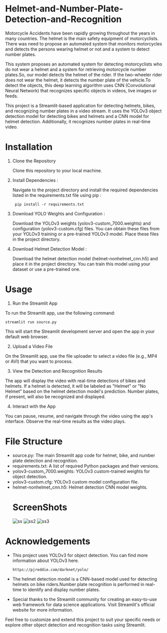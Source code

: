 # Helmet-and-Number-Plate-Detection-and-Recognition
Motorcycle Accidents have been rapidly growing throughout the years in many countries. The helmet is the main safety equipment of motorcyclists. There was need to propose an automated system that monitors motorcycles and detects the persons wearing helmet or not and a system to detect number plates. 

This system proposes an automated system for detecting motorcyclists who do not wear a helmet and a system for retrieving motorcycle number plates.So, our model detects the helmet of the rider. If the two-wheeler rider does not wear the helmet, it detects the number plate of the vehicle.To detect the objects, this deep learning algorithm uses CNN (Convolutional Neural Network) that recognizes specific objects in videos, live images or feeds.

This project is a Streamlit-based application for detecting helmets, bikes, and recognizing number plates in a video stream. It uses the YOLOv3 object detection model for detecting bikes and helmets and a CNN model for helmet detection. Additionally, it recognizes number plates in real-time video.

# Installation
1. Clone the Repository

    Clone this repository to your local machine.
3. Install Dependencies :

   Navigate to the project directory and install the required dependencies listed in the requirements.txt file using pip :
   
        pip install -r requirements.txt
5. Download YOLO Weights and Configuration :
   
    Download the YOLOv3 weights (yolov3-custom_7000.weights) and configuration (yolov3-custom.cfg) files. You can obtain these files from your YOLOv3 training or a pre-trained YOLOv3           model. Place these files in the project directory.
7. Download Helmet Detection Model :
   
    Download the helmet detection model (helmet-nonhelmet_cnn.h5) and place it in the project directory. You can train this model using your dataset or use a pre-trained one.
   
# Usage
1. Run the Streamlit App

  To run the Streamlit app, use the following command:

    streamlit run source.py

  This will start the Streamlit development server and open the app in your default web browser.

2. Upload a Video File

  On the Streamlit app, use the file uploader to select a video file (e.g., MP4 or AVI) that you want to process.

3. View the Detection and Recognition Results

  The app will display the video with real-time detections of bikes and helmets. If a helmet is detected, it will be labeled as "Helmet" or "No Helmet" based on the helmet detection model's prediction. Number plates, if present, will also be recognized and displayed.

4. Interact with the App

  You can pause, resume, and navigate through the video using the app's interface. Observe the real-time results as the video plays.
  
# File Structure

* source.py: The main Streamlit app code for helmet, bike, and number plate detection and recognition.
* requirements.txt: A list of required Python packages and their versions.
* yolov3-custom_7000.weights: YOLOv3 custom-trained weights for object detection.
* yolov3-custom.cfg: YOLOv3 custom model configuration file.
* helmet-nonhelmet_cnn.h5: Helmet detection CNN model weights.
  # ScreenShots
  ![ss](https://github.com/FatimaSidra/Helmet-and-Number-Plate-Detection-and-Recognition/assets/112679516/dc00805f-2ce6-457b-b152-5b97f4b497bd)
  ![ss2](https://github.com/FatimaSidra/Helmet-and-Number-Plate-Detection-and-Recognition/assets/112679516/3254988d-1fd7-4cba-a53e-bd3efea3ce12)
  ![ss3](https://github.com/FatimaSidra/Helmet-and-Number-Plate-Detection-and-Recognition/assets/112679516/a98592c1-06e0-4933-ac5d-5fb4110a7190)
  
# Acknowledgements
* This project uses YOLOv3 for object detection. You can find more information about YOLOv3 here.

      https://pjreddie.com/darknet/yolo/
  
* The helmet detection model is a CNN-based model used for detecting helmets on bike riders.Number plate recognition is performed in real-time to identify and display number plates.
* Special thanks to the Streamlit community for creating an easy-to-use web framework for data science applications. Visit Streamlit's official website for more information.
  
Feel free to customize and extend this project to suit your specific needs or explore other object detection and recognition tasks using Streamlit.
